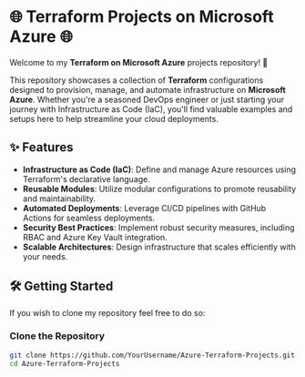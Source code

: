 # 🌐 Terraform Projects on Microsoft Azure 🌐

Welcome to my **Terraform on Microsoft Azure** projects repository! 🚀

This repository showcases a collection of **Terraform** configurations designed to provision, manage, and automate infrastructure on **Microsoft Azure**. Whether you're a seasoned DevOps engineer or just starting your journey with Infrastructure as Code (IaC), you'll find valuable examples and setups here to help streamline your cloud deployments.

## ✨ Features

- **Infrastructure as Code (IaC)**: Define and manage Azure resources using Terraform's declarative language.
- **Reusable Modules**: Utilize modular configurations to promote reusability and maintainability.
- **Automated Deployments**: Leverage CI/CD pipelines with GitHub Actions for seamless deployments.
- **Security Best Practices**: Implement robust security measures, including RBAC and Azure Key Vault integration.
- **Scalable Architectures**: Design infrastructure that scales efficiently with your needs.

## 🛠️ Getting Started

If you wish to clone my repository feel free to do so:

### **Clone the Repository**
```bash
git clone https://github.com/YourUsername/Azure-Terraform-Projects.git
cd Azure-Terraform-Projects

